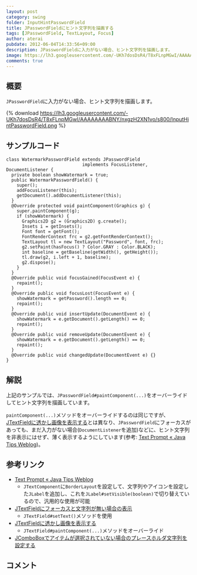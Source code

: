 ```yaml
---
layout: post
category: swing
folder: InputHintPasswordField
title: JPasswordFieldにヒント文字列を描画する
tags: [JPasswordField, TextLayout, Focus]
author: aterai
pubdate: 2012-06-04T14:33:56+09:00
description: JPasswordFieldに入力がない場合、ヒント文字列を描画します。
image: https://lh3.googleusercontent.com/-UKh7dosDsR4/T8xFLnpMGwI/AAAAAAAABNY/nxgzH2XN1vo/s800/InputHintPasswordField.png
comments: true
---
```

## 概要
`JPasswordField`に入力がない場合、ヒント文字列を描画します。

{% download https://lh3.googleusercontent.com/-UKh7dosDsR4/T8xFLnpMGwI/AAAAAAAABNY/nxgzH2XN1vo/s800/InputHintPasswordField.png %}

## サンプルコード
<pre class="prettyprint"><code>class WatermarkPasswordField extends JPasswordField
                             implements FocusListener, DocumentListener {
  private boolean showWatermark = true;
  public WatermarkPasswordField() {
    super();
    addFocusListener(this);
    getDocument().addDocumentListener(this);
  }
  @Override protected void paintComponent(Graphics g) {
    super.paintComponent(g);
    if (showWatermark) {
      Graphics2D g2 = (Graphics2D) g.create();
      Insets i = getInsets();
      Font font = getFont();
      FontRenderContext frc = g2.getFontRenderContext();
      TextLayout tl = new TextLayout("Password", font, frc);
      g2.setPaint(hasFocus() ? Color.GRAY : Color.BLACK);
      int baseline = getBaseline(getWidth(), getHeight());
      tl.draw(g2, i.left + 1, baseline);
      g2.dispose();
    }
  }
  @Override public void focusGained(FocusEvent e) {
    repaint();
  }
  @Override public void focusLost(FocusEvent e) {
    showWatermark = getPassword().length == 0;
    repaint();
  }
  @Override public void insertUpdate(DocumentEvent e) {
    showWatermark = e.getDocument().getLength() == 0;
    repaint();
  }
  @Override public void removeUpdate(DocumentEvent e) {
    showWatermark = e.getDocument().getLength() == 0;
    repaint();
  }
  @Override public void changedUpdate(DocumentEvent e) {}
}
</code></pre>

## 解説
上記のサンプルでは、`JPasswordField#paintComponent(...)`をオーバーライドしてヒント文字列を描画しています。

`paintComponent(...)`メソッドをオーバーライドするのは同じですが、[JTextFieldに透かし画像を表示する](https://ateraimemo.com/Swing/WatermarkInTextField.html)とは異なり、`JPasswordField`にフォーカスがあっても、まだ入力がない場合(`DocumentListener`を追加)などに、ヒント文字列を非表示にはせず、薄く表示するようにしています(参考: [Text Prompt « Java Tips Weblog](https://tips4java.wordpress.com/2009/11/29/text-prompt/))。

## 参考リンク
- [Text Prompt « Java Tips Weblog](https://tips4java.wordpress.com/2009/11/29/text-prompt/)
    - `JTextComponent`に`BorderLayout`を設定して、文字列やアイコンを設定した`JLabel`を追加し、これを`JLabel#setVisible(boolean)`で切り替えているので、汎用的な使用が可能
- [JTextFieldにフォーカスと文字列が無い場合の表示](https://ateraimemo.com/Swing/GhostText.html)
    - `JTextField#setText()`メソッドを使用
- [JTextFieldに透かし画像を表示する](https://ateraimemo.com/Swing/WatermarkInTextField.html)
    - `JTextField#paintComponent(...)`メソッドをオーバーライド
- [JComboBoxでアイテムが選択されていない場合のプレースホルダ文字列を設定する](https://ateraimemo.com/Swing/ComboBoxPlaceholder.html)

<!-- dummy comment line for breaking list -->

## コメント

